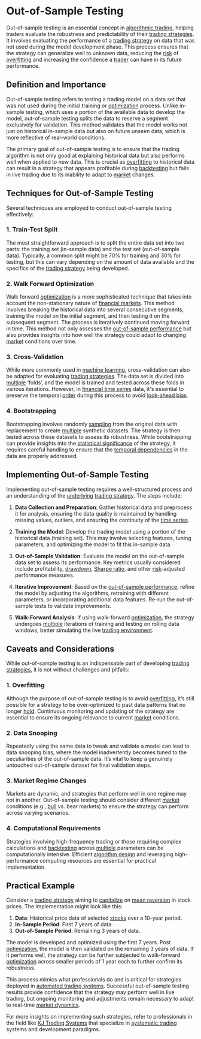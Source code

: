# Out-of-Sample Testing

Out-of-sample testing is an essential concept in [algorithmic trading](../a/algorithmic_trading.md), helping traders evaluate the robustness and predictability of their [trading strategies](../t/trading_strategies.md). It involves evaluating the performance of a [trading strategy](../t/trading_strategy.md) on data that was not used during the model development phase. This process ensures that the strategy can generalize well to unknown data, reducing the [risk](../r/risk.md) of [overfitting](../o/overfitting.md) and increasing the confidence a [trader](../t/trader.md) can have in its future performance.

## Definition and Importance

Out-of-sample testing refers to testing a trading model on a data set that was not used during the initial training or [optimization](../o/optimization.md) process. Unlike in-sample testing, which uses a portion of the available data to develop the model, out-of-sample testing splits the data to reserve a segment exclusively for validation. This method validates that the model works not just on historical in-sample data but also on future unseen data, which is more reflective of real-world conditions.

The primary goal of out-of-sample testing is to ensure that the trading algorithm is not only good at explaining historical data but also performs well when applied to new data. This is crucial as [overfitting](../o/overfitting.md) to historical data can result in a strategy that appears profitable during [backtesting](../b/backtesting.md) but fails in live trading due to its inability to adapt to [market](../m/market.md) changes.

## Techniques for Out-of-Sample Testing

Several techniques are employed to conduct out-of-sample testing effectively:

### 1. Train-Test Split

The most straightforward approach is to split the entire data set into two parts: the training set (in-sample data) and the test set (out-of-sample data). Typically, a common split might be 70% for training and 30% for testing, but this can vary depending on the amount of data available and the specifics of the [trading strategy](../t/trading_strategy.md) being developed.

### 2. Walk Forward Optimization

Walk forward [optimization](../o/optimization.md) is a more sophisticated technique that takes into account the non-stationary nature of [financial markets](../f/financial_market.md). This method involves breaking the historical data into several consecutive segments, training the model on the initial segment, and then testing it on the subsequent segment. The process is iteratively continued moving forward in time. This method not only assesses the [out-of-sample performance](../o/out-of-sample_performance.md) but also provides insights into how well the strategy could adapt to changing [market](../m/market.md) conditions over time.

### 3. Cross-Validation

While more commonly used in [machine learning](../m/machine_learning.md), cross-validation can also be adapted for evaluating [trading strategies](../t/trading_strategies.md). The data set is divided into [multiple](../m/multiple.md) ‘folds’, and the model is trained and tested across these folds in various iterations. However, in [financial time series](../f/financial_time_series.md) data, it's essential to preserve the temporal [order](../o/order.md) during this process to avoid [look-ahead bias](../l/look-ahead_bias.md).

### 4. Bootstrapping

Bootstrapping involves randomly [sampling](../s/sampling.md) from the original data with replacement to create [multiple](../m/multiple.md) synthetic datasets. The strategy is then tested across these datasets to assess its robustness. While bootstrapping can provide insights into the [statistical significance](../s/statistical_significance.md) of the strategy, it requires careful handling to ensure that the [temporal dependencies](../t/temporal_dependencies_in_trading.md) in the data are properly addressed.

## Implementing Out-of-Sample Testing

Implementing out-of-sample testing requires a well-structured process and an understanding of the [underlying](../u/underlying.md) [trading strategy](../t/trading_strategy.md). The steps include:

1. **Data Collection and Preparation**: Gather historical data and preprocess it for analysis, ensuring the data quality is maintained by handling missing values, outliers, and ensuring the continuity of the [time series](../t/time_series.md).

2. **Training the Model**: Develop the trading model using a portion of the historical data (training set). This may involve selecting features, tuning parameters, and optimizing the model to fit this in-sample data.

3. **Out-of-Sample Validation**: Evaluate the model on the out-of-sample data set to assess its performance. Key metrics usually considered include profitability, [drawdown](../d/drawdown.md), [Sharpe ratio](../s/sharpe_ratio.md), and other [risk](../r/risk.md)-adjusted performance measures.

4. **Iterative Improvement**: Based on the [out-of-sample performance](../o/out-of-sample_performance.md), refine the model by adjusting the algorithms, retraining with different parameters, or incorporating additional data features. Re-run the out-of-sample tests to validate improvements.

5. **Walk-Forward Analysis**: If using walk-forward [optimization](../o/optimization.md), the strategy undergoes [multiple](../m/multiple.md) iterations of training and testing on rolling data windows, better simulating the live [trading environment](../t/trading_environment.md).

## Caveats and Considerations

While out-of-sample testing is an indispensable part of developing [trading strategies](../t/trading_strategies.md), it is not without challenges and pitfalls:

### 1. Overfitting

Although the purpose of out-of-sample testing is to avoid [overfitting](../o/overfitting.md), it’s still possible for a strategy to be over-optimized to past data patterns that no longer [hold](../h/hold.md). Continuous monitoring and updating of the strategy are essential to ensure its ongoing relevance to current [market](../m/market.md) conditions.

### 2. Data Snooping

Repeatedly using the same data to tweak and validate a model can lead to data snooping bias, where the model inadvertently becomes tuned to the peculiarities of the out-of-sample data. It’s vital to keep a genuinely untouched out-of-sample dataset for final validation steps.

### 3. Market Regime Changes

Markets are dynamic, and strategies that perform well in one regime may not in another. Out-of-sample testing should consider different [market](../m/market.md) conditions (e.g., [bull](../b/bull.md) vs. bear markets) to ensure the strategy can perform across varying scenarios.

### 4. Computational Requirements

Strategies involving high-frequency trading or those requiring complex calculations and [backtesting](../b/backtesting.md) across [multiple](../m/multiple.md) parameters can be computationally intensive. Efficient [algorithm design](../a/algorithm_design.md) and leveraging high-performance computing resources are essential for practical implementation.

## Practical Example

Consider a [trading strategy](../t/trading_strategy.md) aiming to [capitalize](../c/capitalize.md) on [mean reversion](../m/mean_reversion.md) in stock prices. The implementation might look like this:

1. **Data**: Historical price data of selected [stocks](../s/stock.md) over a 10-year period.
2. **In-Sample Period**: First 7 years of data.
3. **Out-of-Sample Period**: Remaining 3 years of data.

The model is developed and optimized using the first 7 years. Post [optimization](../o/optimization.md), the model is then validated on the remaining 3 years of data. If it performs well, the strategy can be further subjected to walk-forward [optimization](../o/optimization.md) across smaller periods of 1 year each to further confirm its robustness.

This process mimics what professionals do and is critical for strategies deployed in [automated trading systems](../a/automated_trading_systems.md). Successful out-of-sample testing results provide confidence that the strategy may perform well in live trading, but ongoing monitoring and adjustments remain necessary to adapt to real-time [market dynamics](../m/market_dynamics.md).

For more insights on implementing such strategies, refer to professionals in the field like [KJ Trading Systems](https://kjtradingsystems.com) that specialize in [systematic trading](../s/systematic_trading.md) systems and development paradigms.
